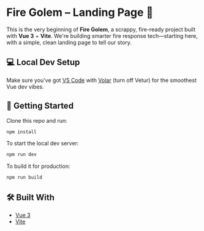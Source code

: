# Fire Golem – Landing Page 🚒

This is the very beginning of **Fire Golem**, a scrappy, fire-ready project built with **Vue 3** + **Vite**. We're building smarter fire response tech—starting here, with a simple, clean landing page to tell our story.

## 💻 Local Dev Setup

Make sure you’ve got [VS Code](https://code.visualstudio.com/) with [Volar](https://marketplace.visualstudio.com/items?itemName=Vue.volar) (turn off Vetur) for the smoothest Vue dev vibes.

## 🔧 Getting Started

Clone this repo and run:

```bash
npm install
```

To start the local dev server:

```bash
npm run dev
```

To build it for production:

```bash
npm run build
```

## 🛠 Built With

- [Vue 3](https://vuejs.org/)
- [Vite](https://vitejs.dev/)
